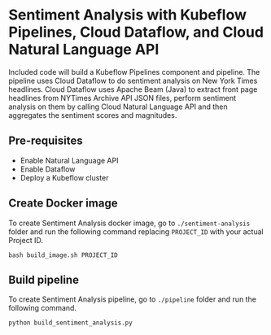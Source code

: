 # Sentiment Analysis with Kubeflow Pipelines, Cloud Dataflow, and Cloud Natural Language API

Included code will build a Kubeflow Pipelines component and pipeline. The pipeline uses Cloud Dataflow to do sentiment analysis on New York Times headlines. Cloud Dataflow uses Apache Beam (Java) to extract front page headlines from NYTimes Archive API JSON files, perform sentiment analysis on them by calling Cloud Natural Language API and then aggregates the sentiment scores and magnitudes.

## Pre-requisites
* Enable Natural Language API
* Enable Dataflow
* Deploy a Kubeflow cluster

## Create Docker image
To create Sentiment Analysis docker image, go to `./sentiment-analysis` folder and run the following command replacing `PROJECT_ID` with your actual Project ID.

    bash build_image.sh PROJECT_ID

## Build pipeline
To create Sentiment Analysis pipeline, go to `./pipeline` folder and run the following command.

    python build_sentiment_analysis.py
